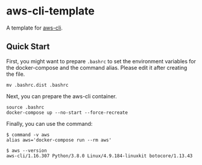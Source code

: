 # aws-cli-template

A template for [aws-cli](https://github.com/tommyheavenly7/aws-cli).

## Quick Start

First, you might want to prepare `.bashrc` to set the environment variables for the docker-compose and the command alias. Please edit it after creating the file.

```shell
mv .bashrc.dist .bashrc
```

Next, you can prepare the aws-cli container.

```shell
source .bashrc
docker-compose up --no-start --force-recreate
```

Finally, you can use the command:

```shell
$ command -v aws
alias aws='docker-compose run --rm aws'

$ aws --version
aws-cli/1.16.307 Python/3.8.0 Linux/4.9.184-linuxkit botocore/1.13.43
```
